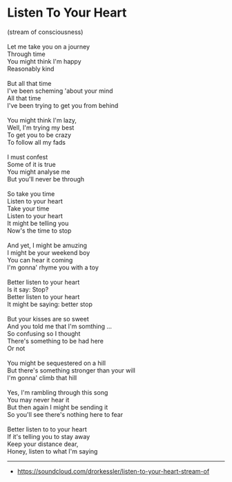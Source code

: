 # Listen To Your Heart

(stream of consciousness)\
\
Let me take you on a journey\
Through time\
You might think I'm happy\
Reasonably kind\
\
But all that time\
I've been scheming 'about your mind\
All that time\
I've been trying to get you from behind\
\
You might think I'm lazy,\
Well, I'm trying my best\
To get you to be crazy\
To follow all my fads\
\
I must confest\
Some of it is true\
You might analyse me\
But you'll never be through\
\
So take you time\
Listen to your heart\
Take your time\
Listen to your heart\
It might be telling you\
Now's the time to stop\
\
And yet, I might be amuzing\
I might be your weekend boy\
You can hear it coming\
I'm gonna' rhyme you with a toy\
\
Better listen to your heart\
Is it say: Stop?\
Better listen to your heart\
It might be saying: better stop\
\
But your kisses are so sweet\
And you told me that I'm somthing ...\
So confusing so I thought\
There's something to be had here\
Or not\
\
You might be sequestered on a hill\
But there's something stronger than your will\
I'm gonna' climb that hill\
\
Yes, I'm rambling through this song\
You may never hear it\
But then again I might be sending it\
So you'll see there's nothing here to fear\
\
Better listen to to your heart\
If it's telling you to stay away\
Keep your distance dear,\
Honey, listen to what I'm saying

---
- https://soundcloud.com/drorkessler/listen-to-your-heart-stream-of





